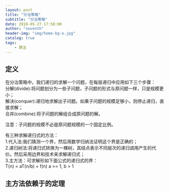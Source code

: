 ```yaml
---
layout: post
title: "分治策略"
subtitle: "分治策略"
date: 2018-05-27 17:50:00
author: "seventh"
header-img: "img/home-bg-o.jpg"
catalog: true
tags:
    - 算法
---
```


## 定义
在分治策略中，我们递归的求解一个问题，在每层递归中应用如下三个步骤：  
分解(divide):将问题划分为一些子问题，子问题的形式与原问题一样，只是规模更小；  
解决(conquer):递归地求解出子问题。如果子问题的规模足够小，则停止递归，直接求解；  
合并(combine):将子问题的解组合成原问题的解。  

注意：子问题的规模不必是原问题规模的一个固定比例。  

有三种求解递归式的方法：  
1.代入法:我们猜测一个界，然后用数学归纳法证明这个界是正确的；   
2.递归树法:将递归式转换为一棵树，其结点表示不同层次的递归调用产生的代价。然后采用边界和技术来求解递归式；  
3.主方法：可求解形如下面公式的递归式的界：  
      T(n) = aT(n/b) + f(n)    a >= 1, b > 1  
      

## 主方法依赖于的定理



